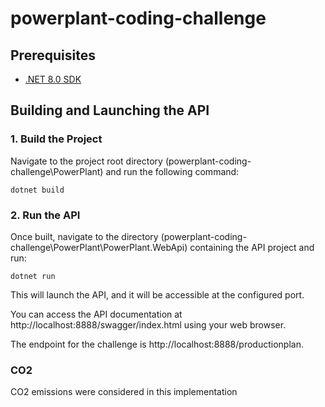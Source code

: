# powerplant-coding-challenge


## Prerequisites

-   [.NET 8.0 SDK](https://dotnet.microsoft.com/download/dotnet/8.0)

## Building and Launching the API

### 1. Build the Project

Navigate to the project root directory (powerplant-coding-challenge\PowerPlant) and run the following command:

```shell
dotnet build
```

### 2. Run the API

Once built, navigate to the directory (powerplant-coding-challenge\PowerPlant\PowerPlant.WebApi) containing the API project and run:

```shell
dotnet run
```

This will launch the API, and it will be accessible at the configured port.

You can access the API documentation at http://localhost:8888/swagger/index.html using your web browser. 

The endpoint for the challenge is http://localhost:8888/productionplan.

### CO2

CO2 emissions were considered in this implementation
